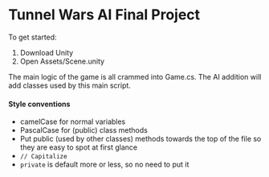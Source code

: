 # Tunnel Wars AI Final Project

To get started:
1. Download Unity
2. Open Assets/Scene.unity

The main logic of the game is all crammed into Game.cs. The AI addition will add classes used by this main script.

#### Style conventions
* camelCase for normal variables
* PascalCase for (public) class methods
* Put public (used by other classes) methods towards the top of the file so they are easy to spot at first glance
* `// Capitalize`
* `private` is default more or less, so no need to put it

